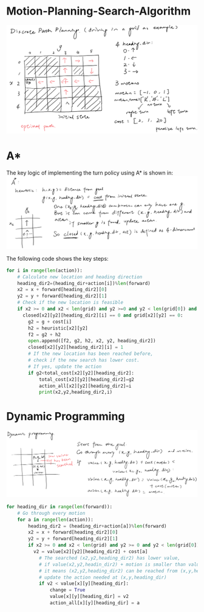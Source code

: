# Motion-Planning-Search-Algorithm
![Turn Policy on Grid](Turn_policy_on_grid.png)

# A* 
The key logic of implementing the turn policy using A* is shown in:
![A* detail](A_star_detail.png) 

The following code shows the key steps:  
```python
for i in range(len(action)):
    # Calculate new location and heading direction
    heading_dir2=(heading_dir+action[i])%len(forward)
    x2 = x + forward[heading_dir2][0]
    y2 = y + forward[heading_dir2][1]
    # Check if the new location is feasible
    if x2 >= 0 and x2 < len(grid) and y2 >=0 and y2 < len(grid[0]) and \
      closed[x2][y2][heading_dir2][i] == 0 and grid[x2][y2] == 0:
        g2 = g + cost[i] 
        h2 = heuristic[x2][y2]
        f2 = g2 + h2
        open.append([f2, g2, h2, x2, y2, heading_dir2])
        closed[x2][y2][heading_dir2][i] = 1
        # If the new location has been reached before,
        # check if the new search has lower cost.
        # If yes, update the action
        if g2<total_cost[x2][y2][heading_dir2]:
            total_cost[x2][y2][heading_dir2]=g2
            action_all[x2][y2][heading_dir2]=i
            print(x2,y2,heading_dir2,i)
```

# Dynamic Programming
![Dynamic programming detail](Dynamic_programming_detail.png) 

```python
for heading_dir in range(len(forward)):
    # Go through every motion
    for a in range(len(action)):
        heading_dir2 = (heading_dir+action[a])%len(forward)
        x2 = x + forward[heading_dir2][0]
        y2 = y + forward[heading_dir2][1]
        if x2 >= 0 and x2 < len(grid) and y2 >= 0 and y2 < len(grid[0]) and grid[x2][y2] == 0:
          v2 = value[x2][y2][heading_dir2] + cost[a]
            # The searched (x2,y2,heading_dir2) has lower value,
            # if value(x2,y2,headin_dir2) + motion is smaller than value(x,y,heading_dir),
            # it means (x2,y2,heading_dir2) can be reached from (x,y,heading_dir) + motion at lower cost
            # update the action needed at (x,y,heading_dir)
            if v2 < value[x][y][heading_dir]:
                change = True
                value[x][y][heading_dir] = v2
                action_all[x][y][heading_dir] = a
```
